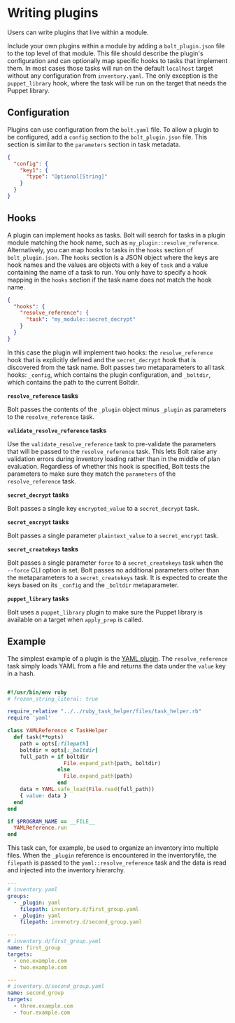 # Writing plugins

Users can write plugins that live within a module.

Include your own plugins within a module by adding a `bolt_plugin.json` file to the top level of that module. This file should describe the plugin's configuration and can optionally map specific hooks to tasks that implement them. In most cases those tasks will run on the default `localhost` target without any configuration from `inventory.yaml`. The only exception is the `puppet_library` hook, where the task will be run on the target that needs the Puppet library.

## Configuration

Plugins can use configuration from the `bolt.yaml` file. To allow a plugin to be configured, add a `config` section to the `bolt_plugin.json` file. This section is similar to the `parameters` section in task metadata.

```json
{ 
  "config": {
    "key1": {
      "type": "Optional[String]" 
    } 
  } 
} 
```

## Hooks

A plugin can implement hooks as tasks. Bolt will search for tasks in a plugin module matching the hook name, such as `my_plugin::resolve_reference`. Alternatively, you can map hooks to tasks in the `hooks` section of `bolt_plugin.json`. The `hooks` section is a JSON object where the keys are hook names and the values are objects with a key of `task` and a value containing the name of a task to run. You only have to specify a hook mapping in the `hooks` section if the task name does not match the hook name.

```json
{
  "hooks": {
    "resolve_reference": {
      "task": "my_module::secret_decrypt"
    }
  }
}
```

In this case the plugin will implement two hooks: the `resolve_reference` hook that is explicitly defined and the `secret_decrypt` hook that is discovered from the task name. Bolt passes two metaparameters to all task hooks: `_config`, which contains the plugin configuration, and `_boltdir`, which contains the path to the current Boltdir.

**`resolve_reference` tasks**

Bolt passes the contents of the `_plugin` object minus `_plugin` as parameters to the `resolve_reference` task.

**`validate_resolve_reference` tasks**

Use the `validate_resolve_reference` task to pre-validate the parameters that will be passed to the `resolve_reference` task. This lets Bolt raise any validation errors during inventory loading rather than in the middle of plan evaluation. Regardless of whether this hook is specified, Bolt tests the parameters to make sure they match the `parameters` of the `resolve_reference` task.

**`secret_decrypt` tasks**

Bolt passes a single key `encrypted_value` to a `secret_decrypt` task.

**`secret_encrypt` tasks**

Bolt passes a single parameter `plaintext_value` to a `secret_encrypt` task.

**`secret_createkeys` tasks**

Bolt passes a single parameter `force` to a `secret_createkeys` task when the `--force` CLI option is set. Bolt passes no additional parameters other than the metaparameters to a `secret_createkeys` task. It is expected to create the keys based on its `_config` and the `_boltdir` metaparameter.

**`puppet_library` tasks**

Bolt uses a `puppet_library` plugin to make sure the Puppet library is available on a target when `apply_prep` is called.

## Example
The simplest example of a plugin is the [YAML plugin](https://github.com/puppetlabs/puppetlabs-yaml). The `resolve_reference` task simply loads YAML from a file and returns the data under the `value` key in a hash.

```ruby

#!/usr/bin/env ruby
# frozen_string_literal: true

require_relative "../../ruby_task_helper/files/task_helper.rb"
require 'yaml'

class YAMLReference < TaskHelper
  def task(**opts)
    path = opts[:filepath]
    boltdir = opts[:_boltdir]
    full_path = if boltdir
                  File.expand_path(path, boltdir)
                else
                  File.expand_path(path)
                end
    data = YAML.safe_load(File.read(full_path))
    { value: data }
  end
end

if $PROGRAM_NAME == __FILE__
  YAMLReference.run
end
```
This task can, for example, be used to organize an inventory into multiple files. When the `_plugin` reference is encountered in the inventoryfile, the `filepath` is passed to the `yaml::resolve_reference` task and the data is read and injected into the inventory hierarchy.

```yaml
---
# inventory.yaml
groups:
  - _plugin: yaml
    filepath: inventory.d/first_group.yaml
  - _plugin: yaml
    filepath: invenotry.d/second_group.yaml
```

```yaml
---
# inventory.d/first_group.yaml
name: first_group
targets:
  - one.example.com
  - two.example.com
```

```yaml
---
# inventory.d/second_group.yaml
name: second_group
targets:
  - three.example.com
  - four.example.com
```